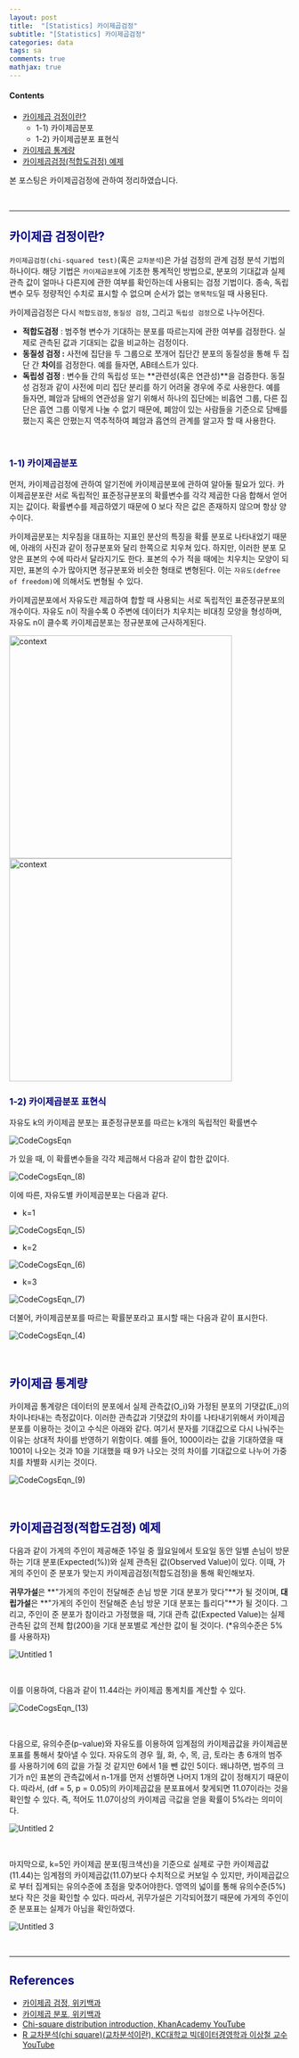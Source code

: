 ```yaml
---
layout: post
title:  "[Statistics] 카이제곱검정"
subtitle: "[Statistics] 카이제곱검정"
categories: data
tags: sa
comments: true
mathjax: true
---
```

#### Contents
- [카이제곱 검정이란?](#카이제곱-검정이란)
	- 1-1) 카이제곱분포
	- 1-2) 카이제곱분포 표현식
- [카이제곱 통계량](#카이제곱-통계량)
- [카이제곱검정(적합도검정) 예제](#카이제곱검정적합도검정-예제)

본 포스팅은 카이제곱검정에 관하여 정리하였습니다.

<br>

---

## <span style="color:navy">카이제곱 검정이란?</span>

`카이제곱검정(chi-squared test)`(혹은 `교차분석`)은 가설 검정의 관계 검정 분석 기법의 하나이다. 해당 기법은 `카이제곱분포`에 기초한 통계적인 방법으로, 분포의 기대값과 실제 관측 값이 얼마나 다른지에 관한 여부를 확인하는데 사용되는 검정 기법이다.  종속, 독립 변수 모두 정량적인 수치로 표시할 수 없으며 순서가 없는 `명목척도`일 때 사용된다.

카이제곱검정은 다시 `적합도검정`, `동질성 검정`, 그리고 `독립성 검정`으로 나누어진다.

- **적합도검정** : 범주형 변수가 기대하는 분포를 따르는지에 관한 여부를 검정한다. 실제로 관측된 값과 기대되는 값을 비교하는 검정이다.
- **동질성 검정 :** 사전에 집단을 두 그룹으로 쪼개어 집단간 분포의 동질성을 통해 두 집단 간 **차이**를 검정한다.  예를 들자면, AB테스트가 있다.
- **독립성 검정** : 변수들 간의 독립성 또는 **관련성(혹은 연관성)**을 검증한다. 동질성 검정과 같이 사전에 미리 집단 분리를 하기 어려울 경우에 주로 사용한다. 예를 들자면, 폐암과 담배의 연관성을 알기 위해서 하나의 집단에는 비흡연 그룹, 다른 집단은 흡연 그룹 이렇게 나눌 수 없기 때문에, 폐암이 있는 사람들을 기준으로 담배를 폈는지 혹은 안폈는지 역추적하여 폐암과 흡연의 관계를 알고자 할 때 사용한다.

<br>

### <span style="color:navy">1-1) 카이제곱분포</span>

먼저, 카이제곱검정에 관하여 알기전에 카이제곱분포에 관하여 알아둘 필요가 있다. 카이제곱분포란  서로 독립적인 표준정규분포의 확률변수를 각각 제곱한 다음 합해서 얻어지는 값이다. 확률변수를 제곱하였기 때문에 0 보다 작은 값은 존재하지 않으며 항상 양수이다. 

카이제곱분포는 치우침을 대표하는 지표인 분산의 특징을 확률 분포로 나타내었기 때문에, 아래의 사진과 같이 정규분포와 달리 한쪽으로 치우쳐 있다. 하지만, 이러한 분포 모양은 표본의 수에 따라서 달라지기도 한다. 표본의 수가 적을 때에는 치우치는 모양이 되지만,  표본의 수가 많아지면 정규분포와 비슷한 형태로 변형된다. 이는 `자유도(defree of freedom)`에 의해서도 변형될 수 있다.

카이제곱분포에서 자유도란 제곱하여 합할 때 사용되는 서로 독립적인 표준정규분포의 개수이다.  자유도 n이 작을수록 0 주변에 데이터가 치우치는 비대칭 모양을 형성하며, 자유도 n이 클수록 카이제곱분포는 정규분포에 근사하게된다.

<img width="400" alt="context" src="https://user-images.githubusercontent.com/53929665/132126741-169bca1c-142b-45cf-9eb9-f5bf093353c4.png">

<img width="400" alt="context" src="https://user-images.githubusercontent.com/53929665/132126742-6274fe8f-39ee-4cf1-adde-5ed5911705e1.png">

<br>

###  <span style="color:navy">1-2) 카이제곱분포 표현식</span>

자유도 k의 카이제곱 분포는 표준정규분포를 따르는 k개의 독립적인 확률변수 

![CodeCogsEqn](https://user-images.githubusercontent.com/53929665/132126743-8b87fa6b-910f-4df2-8bb5-02d64155de52.gif)

가 있을 때,  이 확률변수들을 각각 제곱해서 다음과 같이 합한 값이다. 

![CodeCogsEqn_(8)](https://user-images.githubusercontent.com/53929665/132126750-5a50865f-ba63-4ed3-9405-4f2a16e58d15.gif)

이에 따른, 자유도별 카이제곱분포는 다음과 같다.

- k=1

![CodeCogsEqn_(5)](https://user-images.githubusercontent.com/53929665/132126745-a37a77e2-cd5a-434c-b50c-64492632da2b.gif)

- k=2

![CodeCogsEqn_(6)](https://user-images.githubusercontent.com/53929665/132126747-257a9d38-4c07-40cd-af3c-f8000317474f.gif)

- k=3

![CodeCogsEqn_(7)](https://user-images.githubusercontent.com/53929665/132126748-d0505fd8-ec50-495c-b976-8a0a897f48ec.gif)

더불어, 카이제곱분포를 따르는 확률분포라고 표시할 때는 다음과 같이 표시한다.

![CodeCogsEqn_(4)](https://user-images.githubusercontent.com/53929665/132126744-ea45211a-c6de-4053-90a5-5345d7d7d3dd.gif)

<br>

## <span style="color:navy">카이제곱 통계량</span>

카이제곱 통계량은 데이터의 분포에서 실제 관측값(O_i)와 가정된 분포의 기댓값(E_i)의 차이나타내는 측정값이다. 이러한 관측값과 기댓값의 차이를 나타내기위해서 카이제곱분포를 이용하는 것이고 수식은 아래와 같다.  여기서 분자를 기대값으로 다시 나눠주는 이유는 상대적 차이를 반영하기 위함이다. 예를 들어, 1000이라는 값을 기대하였을 때 1001이 나오는 것과 10을 기대했을 때 9가 나오는 것의 차이를 기대값으로 나누어 가중치를 차별화 시키는 것이다.

![CodeCogsEqn_(9)](https://user-images.githubusercontent.com/53929665/132126751-9ad86735-725c-4570-befe-757bd1e6e62d.gif)

<br>

## <span style="color:navy">카이제곱검정(적합도검정) 예제</span>

다음과 같이 가게의 주인이 제공해준 1주일 중 월요일에서 토요일 동안 일별 손님이 방문하는 기대 분포(Expected(%))와 실제 관측된 값(Observed Value)이 있다. 이때, 가게의 주인이 준 분포가 맞는지 카이제곱검정(적합도검정)을 통해 확인해보자. 

**귀무가설**은 **"가게의 주인이 전달해준 손님 방문 기대 분포가 맞다"**가 될 것이며, **대립가설**은 **"가게의 주인이 전달해준 손님 방문 기대 분포는 틀리다"**가 될 것이다.  그리고, 주인이 준 분포가 참이라고 가정했을 때, 기대 관측 값(Expected Value)는 실제 관측된 값의 전체 합(200)을 기대 분포별로 계산한 값이 될 것이다. (*유의수준은 5%를 사용하자)

![Untitled 1](https://user-images.githubusercontent.com/53929665/132126753-23670f89-45b2-409e-972b-007a5654a519.png)

<br>

이를 이용하여,  다음과 같이 11.44라는 카이제곱 통계치를 계산할 수 있다.

![CodeCogsEqn_(13)](https://user-images.githubusercontent.com/53929665/132126752-07f67620-3223-404e-bcf7-e422a11e30ab.gif)

<br>

다음으로, 유의수준(p-value)와 자유도를 이용하여 임계점의 카이제곱값을 카이제곱분포표를 통해서 찾아낼 수 있다.  자유도의 경우 월, 화, 수, 목, 금, 토라는 총 6개의 범주를 사용하기에 6의 값을 가질 것 같지만 6에서 1을 뺀 값인 5이다. 왜냐하면, 범주의 크기가 n인 표본의 관측값에서 n-1개를 먼저 선별하면 나머지 1개의 값이 정해지기 때문이다. 따라서, (df = 5, p = 0.05)의 카이제곱값을 분포표에서 찾게되면 11.07이라는 것을 확인할 수 있다.  즉, 적어도 11.07이상의 카이제곱 극값을 얻을 확률이 5%라는 의미이다.

![Untitled 2](https://user-images.githubusercontent.com/53929665/132126755-cc8d6862-2bb4-44c4-aaaf-8ad0974daf37.png)

<br>

마지막으로, k=5인 카이제곱 분포(핑크색선)을 기준으로 실제로 구한 카이제곱값(11.44)는 임계점의 카이제곱값(11.07)보다 수치적으로 커보일 수 있지만, 카이제곱값으로 부터 집계되는 유의수준에 초점을 맞추어야한다. 영역의 넓이를 통해 유의수준(5%) 보다 작은 것을 확인할 수 있다. 따라서, 귀무가설은 기각되어졌기 때문에 가게의 주인이 준 분포표는 실제가 아님을 확인하였다.

![Untitled 3](https://user-images.githubusercontent.com/53929665/132126757-1cf6e407-9f12-43d7-a556-3eff7c0a23c3.png)

<br>

---

## <span style="color:navy">References</span>

- [카이제곱 검정, 위키백과](https://ko.wikipedia.org/wiki/%EC%B9%B4%EC%9D%B4%EC%A0%9C%EA%B3%B1_%EA%B2%80%EC%A0%95)
- [카이제곱 분포, 위키백과](https://ko.wikipedia.org/wiki/%EC%B9%B4%EC%9D%B4%EC%A0%9C%EA%B3%B1_%EB%B6%84%ED%8F%AC)
- [Chi-square distribution introduction, KhanAcademy YouTube](https://www.youtube.com/watch?v=dXB3cUGnaxQ)
- [R 교차분석(chi square)(교차분석이란), KC대학교 빅데이터경영학과 이상철 교수 YouTube](https://www.youtube.com/watch?v=x_56suEVM3k)




